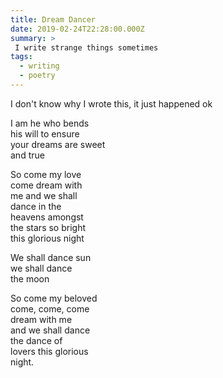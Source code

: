 ```yaml
---
title: Dream Dancer
date: 2019-02-24T22:28:00.000Z
summary: >
 I write strange things sometimes 
tags:
  - writing
  - poetry
---
```


<article>
I don't know why I wrote this, it just happened ok 

I am he who bends \
his will to ensure \
your dreams are sweet \
and true 

So come my love \
come dream with \
me and we shall \
dance in the \
heavens amongst \
the stars so bright \
this glorious night 

We shall dance sun \
we shall dance \
the moon 

So come my beloved \
come, come, come \
dream with me \
and we shall dance \
the dance of \
lovers this glorious \
night. 




</article>